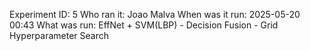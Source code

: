 Experiment ID: 5
Who ran it: Joao Malva
When was it run: 2025-05-20 00:43
What was run: EffNet + SVM(LBP) - Decision Fusion - Grid Hyperparameter Search
